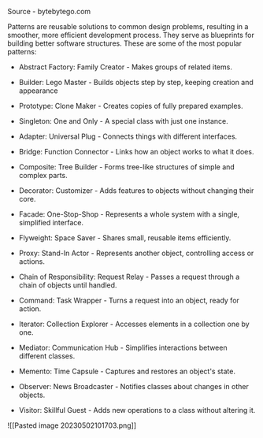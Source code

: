 Source - bytebytego.com

Patterns are reusable solutions to common design problems, resulting in a smoother, more efficient development process. They serve as blueprints for building better software structures. These are some of the most popular patterns:

-   Abstract Factory: Family Creator - Makes groups of related items.
    
-   Builder: Lego Master - Builds objects step by step, keeping creation and appearance
    
-   Prototype: Clone Maker - Creates copies of fully prepared examples.
    
-   Singleton: One and Only - A special class with just one instance.
    
-   Adapter: Universal Plug - Connects things with different interfaces.
    
-   Bridge: Function Connector - Links how an object works to what it does.
    
-   Composite: Tree Builder - Forms tree-like structures of simple and complex parts.
    
-   Decorator: Customizer - Adds features to objects without changing their core.
    
-   Facade: One-Stop-Shop - Represents a whole system with a single, simplified interface.
    
-   Flyweight: Space Saver - Shares small, reusable items efficiently.
    
-   Proxy: Stand-In Actor - Represents another object, controlling access or actions.
    
-   Chain of Responsibility: Request Relay - Passes a request through a chain of objects until handled.
    
-   Command: Task Wrapper - Turns a request into an object, ready for action.
    
-   Iterator: Collection Explorer - Accesses elements in a collection one by one.
    
-   Mediator: Communication Hub - Simplifies interactions between different classes.
    
-   Memento: Time Capsule - Captures and restores an object's state.
    
-   Observer: News Broadcaster - Notifies classes about changes in other objects.
    
-   Visitor: Skillful Guest - Adds new operations to a class without altering it.


![[Pasted image 20230502101703.png]]


